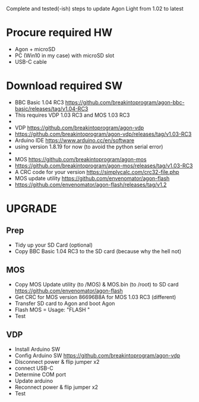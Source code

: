Complete and tested(-ish) steps to update Agon Light from 1.02 to latest

# Procure required HW
- Agon + microSD
- PC (Win10 in my case) with microSD slot
- USB-C cable

# Download required SW  
- BBC Basic 1.04 RC3 https://github.com/breakintoprogram/agon-bbc-basic/releases/tag/v1.04-RC3
- This requires VDP 1.03 RC3 and MOS 1.03 RC3
-
- VDP https://github.com/breakintoprogram/agon-vdp
- https://github.com/breakintoprogram/agon-vdp/releases/tag/v1.03-RC3
- Arduino IDE https://www.arduino.cc/en/software
- using version 1.8.19 for now (to avoid the python serial error) 
-
- MOS https://github.com/breakintoprogram/agon-mos
- https://github.com/breakintoprogram/agon-mos/releases/tag/v1.03-RC3
- A CRC code for your version https://simplycalc.com/crc32-file.php
- MOS update utility https://github.com/envenomator/agon-flash 
- https://github.com/envenomator/agon-flash/releases/tag/v1.2

# UPGRADE
## Prep
- Tidy up your SD Card (optional)
- Copy BBC Basic 1.04 RC3 to the SD card (because why the hell not)
## MOS
- Copy MOS Update utility (to /MOS) & MOS.bin (to /root) to  SD card https://github.com/envenomator/agon-flash 
- Get CRC for MOS version 86696B8A for MOS 1.03 RC3 (different)
- Transfer SD card to Agon and boot Agon
- Flash MOS = Usage: "FLASH <filename> <crc32>"
- Test
## VDP
- Install Arduino SW
- Config Arduino SW https://github.com/breakintoprogram/agon-vdp
- Disconnect power & flip jumper x2
- connect USB-C
- Determine COM port
- Update arduino
- Reconnect power & flip jumper x2
- Test

  
